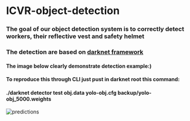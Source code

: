 # ICVR-object-detection
### The goal of our object detection system is to correctly detect workers, their reflective vest and safety helmet
### The detection are based on [darknet framework](https://github.com/AlexeyAB/darknet)

#### The image below clearly demonstrate detection example:)
#### To reproduce this through CLI just pust in darknet root this command:
#### ./darknet detector test obj.data yolo-obj.cfg backup/yolo-obj_5000.weights
![predictions](https://user-images.githubusercontent.com/85686842/196692771-948b7a46-1f1f-4124-9876-2d4efdcbc702.jpg)
